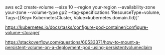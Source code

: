 aws ec2 create-volume --size 10 --region your-region --availability-zone your-zone --volume-type gp2 --tag-specifications 'ResourceType=volume, Tags=[{Key= KubernetesCluster, Value=kubernetes.domain.tld}]'

https://kubernetes.io/docs/tasks/configure-pod-container/configure-volume-storage/

https://stackoverflow.com/questions/60533371/how-to-mount-a-persistent-volume-on-a-deployment-pod-using-persistentvolumeclaim



